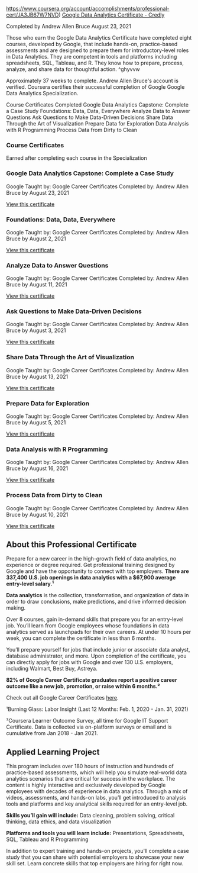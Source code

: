 https://www.coursera.org/account/accomplishments/professional-cert/JA3JB67W7NVD)
[Google Data Analytics Certificate - Credly](https://www.credly.com/badges/9831f399-fa44-465a-8b3e-58fb81b29e99?source=linked_in_profile)

Completed by Andrew Allen Bruce
August 23, 2021

Those who earn the Google Data Analytics Certificate have completed eight courses, developed by Google, that include hands-on, practice-based assessments and are designed to prepare them for introductory-level roles in Data Analytics. They are competent in tools and platforms including spreadsheets, SQL, Tableau, and R. They know how to prepare, process, analyze, and share data for thoughtful action. ^ghyvvw

Approximately 37 weeks to complete.
Andrew Allen Bruce's account is verified. Coursera certifies their successful completion of Google Google Data Analytics Specialization.

Course Certificates Completed
Google Data Analytics Capstone: Complete a Case Study
Foundations: Data, Data, Everywhere
Analyze Data to Answer Questions
Ask Questions to Make Data-Driven Decisions
Share Data Through the Art of Visualization
Prepare Data for Exploration
Data Analysis with R Programming
Process Data from Dirty to Clean

### Course Certificates
Earned after completing each course in the Specialization

### Google Data Analytics Capstone: Complete a Case Study
Google
Taught by: Google Career Certificates
Completed by: Andrew Allen Bruce by August 23, 2021

[View this certificate](https://www.coursera.org/account/accomplishments/certificate/V3WH33Q3Q99J)

### Foundations: Data, Data, Everywhere
Google
Taught by: Google Career Certificates
Completed by: Andrew Allen Bruce by August 2, 2021

[View this certificate](https://www.coursera.org/account/accomplishments/certificate/8A5HCTXWW8T3)

### Analyze Data to Answer Questions
Google
Taught by: Google Career Certificates
Completed by: Andrew Allen Bruce by August 11, 2021

[View this certificate](https://www.coursera.org/account/accomplishments/certificate/P3JX9TGR7P96)

### Ask Questions to Make Data-Driven Decisions
Google
Taught by: Google Career Certificates
Completed by: Andrew Allen Bruce by August 3, 2021

[View this certificate](https://www.coursera.org/account/accomplishments/certificate/GU4WQTJZV84Q)

### Share Data Through the Art of Visualization
Google
Taught by: Google Career Certificates
Completed by: Andrew Allen Bruce by August 13, 2021

[View this certificate](https://www.coursera.org/account/accomplishments/certificate/KPQZC42RTUYP)

### Prepare Data for Exploration
Google
Taught by: Google Career Certificates
Completed by: Andrew Allen Bruce by August 5, 2021

[View this certificate](https://www.coursera.org/account/accomplishments/certificate/DSCXYVSJXKP8)

### Data Analysis with R Programming
Google
Taught by: Google Career Certificates
Completed by: Andrew Allen Bruce by August 16, 2021

[View this certificate](https://www.coursera.org/account/accomplishments/certificate/F3DJQ5QRLYSE)

### Process Data from Dirty to Clean
Google
Taught by: Google Career Certificates
Completed by: Andrew Allen Bruce by August 10, 2021

[View this certificate](https://www.coursera.org/account/accomplishments/certificate/MZEFZ5FACDTG)

## About this Professional Certificate
Prepare for a new career in the high-growth field of data analytics, no experience or degree required. Get professional training designed by Google and have the opportunity to connect with top employers. **There are 337,400 U.S. job openings in data analytics with a $67,900 average entry-level salary.¹**

**Data analytics** is the collection, transformation, and organization of data in order to draw conclusions, make predictions, and drive informed decision making.

Over 8 courses, gain in-demand skills that prepare you for an entry-level job. You’ll learn from Google employees whose foundations in data analytics served as launchpads for their own careers. At under 10 hours per week, you can complete the certificate in less than 6 months.

You’ll prepare yourself for jobs that include junior or associate data analyst, database administrator, and more. Upon completion of the certificate, you can directly apply for jobs with Google and over 130 U.S. employers, including Walmart, Best Buy, Astreya.

**82% of Google Career Certificate graduates report a positive career outcome like a new job, promotion, or raise within 6 months.²**

Check out all Google Career Certificates [here](https://www.coursera.org/google-career-certificates "https://www.coursera.org/google-career-certificates").

¹Burning Glass: Labor Insight (Last 12 Months: Feb. 1, 2020 - Jan. 31, 2021)

²Coursera Learner Outcome Survey, all time for Google IT Support Certificate. Data is collected via on-platform surveys or email and is cumulative from Jan 2018 - Jan 2021.

## Applied Learning Project
This program includes over 180 hours of instruction and hundreds of practice-based assessments, which will help you simulate real-world data analytics scenarios that are critical for success in the workplace. The content is highly interactive and exclusively developed by Google employees with decades of experience in data analytics. Through a mix of videos, assessments, and hands-on labs, you’ll get introduced to analysis tools and platforms and key analytical skills required for an entry-level job.

**Skills you’ll gain will include:** Data cleaning, problem solving, critical thinking, data ethics, and data visualization

**Platforms and tools you will learn include:** Presentations, Spreadsheets, SQL, Tableau and R Programming

In addition to expert training and hands-on projects, you'll complete a case study that you can share with potential employers to showcase your new skill set. Learn concrete skills that top employers are hiring for right now.